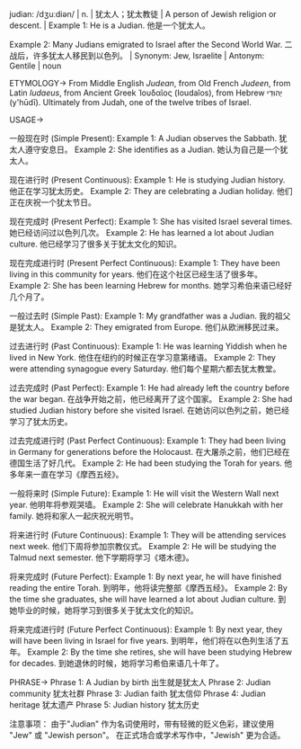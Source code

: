 judian: /dʒuːdiən/ | n. | 犹太人；犹太教徒 | A person of Jewish religion or descent. |  Example 1: He is a Judian. 他是一个犹太人。

Example 2: Many Judians emigrated to Israel after the Second World War.  二战后，许多犹太人移民到以色列。 | Synonym: Jew, Israelite | Antonym: Gentile | noun


ETYMOLOGY->
From Middle English *Judean*, from Old French *Judeen*, from Latin *Iudaeus*, from Ancient Greek  Ἰουδαῖος (Ioudaîos), from Hebrew יְהוּדִי‎ (y'hūdī).  Ultimately from Judah, one of the twelve tribes of Israel.


USAGE->

一般现在时 (Simple Present):
Example 1:  A Judian observes the Sabbath. 犹太人遵守安息日。
Example 2:  She identifies as a Judian. 她认为自己是一个犹太人。

现在进行时 (Present Continuous):
Example 1: He is studying Judian history. 他正在学习犹太历史。
Example 2:  They are celebrating a Judian holiday. 他们正在庆祝一个犹太节日。


现在完成时 (Present Perfect):
Example 1:  She has visited Israel several times. 她已经访问过以色列几次。
Example 2:  He has learned a lot about Judian culture. 他已经学习了很多关于犹太文化的知识。


现在完成进行时 (Present Perfect Continuous):
Example 1:  They have been living in this community for years. 他们在这个社区已经生活了很多年。
Example 2:  She has been learning Hebrew for months. 她学习希伯来语已经好几个月了。


一般过去时 (Simple Past):
Example 1:  My grandfather was a Judian. 我的祖父是犹太人。
Example 2:  They emigrated from Europe. 他们从欧洲移民过来。


过去进行时 (Past Continuous):
Example 1:  He was learning Yiddish when he lived in New York. 他住在纽约的时候正在学习意第绪语。
Example 2: They were attending synagogue every Saturday. 他们每个星期六都去犹太教堂。


过去完成时 (Past Perfect):
Example 1: He had already left the country before the war began. 在战争开始之前，他已经离开了这个国家。
Example 2:  She had studied Judian history before she visited Israel. 在她访问以色列之前，她已经学习了犹太历史。


过去完成进行时 (Past Perfect Continuous):
Example 1:  They had been living in Germany for generations before the Holocaust. 在大屠杀之前，他们已经在德国生活了好几代。
Example 2:  He had been studying the Torah for years. 他多年来一直在学习《摩西五经》。


一般将来时 (Simple Future):
Example 1:  He will visit the Western Wall next year. 他明年将参观哭墙。
Example 2: She will celebrate Hanukkah with her family. 她将和家人一起庆祝光明节。


将来进行时 (Future Continuous):
Example 1:  They will be attending services next week. 他们下周将参加宗教仪式。
Example 2: He will be studying the Talmud next semester. 他下学期将学习《塔木德》。


将来完成时 (Future Perfect):
Example 1: By next year, he will have finished reading the entire Torah. 到明年，他将读完整部《摩西五经》。
Example 2: By the time she graduates, she will have learned a lot about Judian culture. 到她毕业的时候，她将学习到很多关于犹太文化的知识。


将来完成进行时 (Future Perfect Continuous):
Example 1: By next year, they will have been living in Israel for five years. 到明年，他们将在以色列生活了五年。
Example 2: By the time she retires, she will have been studying Hebrew for decades. 到她退休的时候，她将学习希伯来语几十年了。

PHRASE->
Phrase 1:  A Judian by birth 出生就是犹太人
Phrase 2: Judian community 犹太社群
Phrase 3: Judian faith 犹太信仰
Phrase 4: Judian heritage 犹太遗产
Phrase 5:  Judian history 犹太历史


注意事项：
由于"Judian" 作为名词使用时，带有轻微的贬义色彩，建议使用 "Jew" 或 "Jewish person"。  在正式场合或学术写作中，"Jewish" 更为合适。
